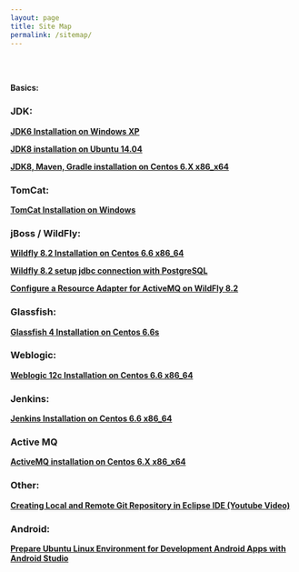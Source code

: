 ```yaml
---
layout: page
title: Site Map
permalink: /sitemap/
---
```


<br/><br/>

**Basics:**

### JDK:

<strong><a href="/java_basics/installation/jdk/6/windows/xp/">JDK6 Installation on Windows XP</a></strong>


<strong><a href="/java_basics/installation/jdk/8/linux/ubuntu/14.04/x86_x64/">JDK8 installation on Ubuntu 14.04</a></strong>


<strong><a href="/java_basics/installation/jdk/8/linux/centos/6/x86_x64/">JDK8, Maven, Gradle installation on Centos 6.X x86_x64</a></strong>


### TomCat:

<strong><a href="/docs/appserv/tomcat/installation/windows/">TomCat Installation on Windows</a></strong>


### jBoss / WildFly:

<strong><a href="/docs/appserv/wildfly/8.2/installation/">Wildfly 8.2 Installation on Centos 6.6 x86_64</a></strong>

<strong><a href="/appservers/wildfly/8.2/jdbc/postgresq/">Wildfly 8.2 setup jdbc connection with PostgreSQL</a></strong>

<strong><a href="/docs/appserv/wildfly/8.2/active-mq/">Configure a Resource Adapter for ActiveMQ on WildFly 8.2</a></strong>


### Glassfish:

<strong><a href="/docs/appserv/centos/6.6/glassfish/4/installation/">Glassfish 4 Installation on Centos 6.6s</a></strong>

### Weblogic:

<strong><a href="/docs/appserv/weblogic/12c/installation/">Weblogic 12c Installation on Centos 6.6 x86_64</a></strong>

### Jenkins:


<strong><a href="/tools/jenkins/installation/">Jenkins Installation on Centos 6.6 x86_64</a></strong>


### Active MQ

<strong><a href="/java_basics/installation/activemq/centos/6/x86_x64/">ActiveMQ installation on Centos 6.X x86_x64</a></strong>


### Other:

<strong><a href="/java_basics/git/eclipse/">Creating Local and Remote Git Repository in Eclipse IDE (Youtube Video)</a></strong>



### Android:


<strong><a href="/java_basics/android/installation/">Prepare Ubuntu Linux Environment for Development Android Apps with Android Studio</a></strong>

